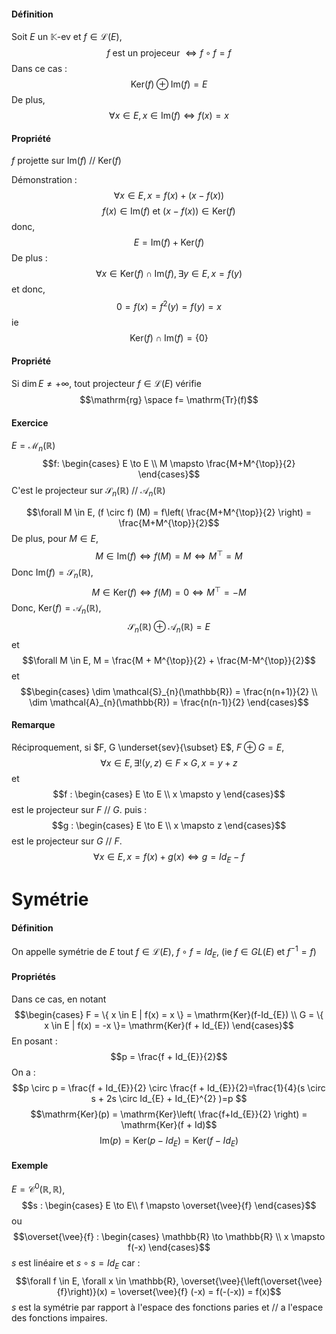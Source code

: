#### Définition
Soit $E$ un $\mathbb{K}$-ev et $f \in \mathcal{L}(E)$, 
$$f \text{ est un projeceur } \Leftrightarrow f \circ f = f$$
Dans ce cas : 
$$\mathrm{Ker}(f) \oplus \mathrm{Im}(f) = E$$
De plus, 
$$\forall x \in E, x \in \mathrm{Im}(f) \Leftrightarrow f(x) = x$$

#### Propriété
$f$ projette sur $\mathrm{Im}(f)$ // $\mathrm{Ker}(f)$

Démonstration : 
$$\forall x \in E, x = f(x) + (x-f(x))$$
$$f(x) \in \mathrm{Im}(f) \text{ et }(x-f(x)) \in \mathrm{Ker}(f)$$
donc, 
$$E = \mathrm{Im}(f) + \mathrm{Ker}(f)$$
De plus : 
$$\forall x \in \mathrm{Ker}(f) \cap \mathrm{Im}(f) ,\exists y \in E , x = f(y)$$
et donc, 
$$0 = f(x) = f^{2}(y) = f(y) = x$$
ie 
$$\mathrm{Ker}(f)\cap\mathrm{Im}(f) = \{ 0 \}$$

#### Propriété
Si $\dim E \neq + \infty$, tout projecteur $f \in \mathcal{L}(E)$ vérifie 
$$\mathrm{rg} \space f= \mathrm{Tr}(f)$$

#### Exercice
$E = \mathcal{M}_{n}(\mathbb{R})$
$$f: \begin{cases}
E \to E \\
M \mapsto \frac{M+M^{\top}}{2}
\end{cases}$$
C'est le projecteur sur $\mathcal{S}_{n}(\mathbb{R})$ // $\mathcal{A}_{n}(\mathbb{R})$

$$\forall M \in E, (f \circ f) (M) = f\left( \frac{M+M^{\top}}{2} \right) = \frac{M+M^{\top}}{2}$$
De plus, pour $M \in E$,
$$M \in \mathrm{Im}(f) \Leftrightarrow f(M) = M  \Leftrightarrow M^{\top} = M$$
Donc $\mathrm{Im}(f) = \mathcal{S}_{n}(\mathbb{R})$, 
$$ M \in \mathrm{Ker}(f) \Leftrightarrow f(M) = 0 \Leftrightarrow M^{\top} = - M$$
Donc, $\mathrm{Ker}(f) = \mathcal{A}_{n}(\mathbb{R})$, 
$$\mathcal{S}_{n}(\mathbb{R}) \oplus \mathcal{A}_{n}(\mathbb{R}) = E$$
et 
$$\forall M \in E, M = \frac{M + M^{\top}}{2} + \frac{M-M^{\top}}{2}$$
et
$$\begin{cases}
\dim \mathcal{S}_{n}(\mathbb{R}) = \frac{n(n+1)}{2} \\
\dim \mathcal{A}_{n}(\mathbb{R}) = \frac{n(n-1)}{2}
\end{cases}$$

#### Remarque
Réciproquement, si $F, G \underset{sev}{\subset} E$, $F \oplus G = E$, 
$$\forall x \in E, \exists ! (y, z) \in F \times G,  x = y+z$$
et 
$$f : \begin{cases}
E \to E \\
x \mapsto y
\end{cases}$$
est le projecteur sur $F$ // $G$.
puis : 
$$g : \begin{cases}
E \to E \\
x \mapsto z
\end{cases}$$
est le projecteur sur $G$ // $F$.
$$\forall x \in E, x = f(x)+g(x) \Leftrightarrow g = Id_{E} - f$$

# Symétrie
#### Définition
On appelle symétrie de $E$ tout $f \in \mathcal{L}(E)$, $f \circ f = Id_{E}$,
(ie $f \in GL(E)$ et $f^{-1} = f$)

#### Propriétés
Dans ce cas, en notant 
$$\begin{cases}
F = \{ x \in E | f(x) = x \} = \mathrm{Ker}(f-Id_{E}) \\
G = \{ x \in E | f(x) = -x \}= \mathrm{Ker}(f + Id_{E})
\end{cases}$$
En posant : 
$$p = \frac{f + Id_{E}}{2}$$
On a : 
$$p \circ p = \frac{f + Id_{E}}{2} \circ \frac{f + Id_{E}}{2}=\frac{1}{4}(s \circ s + 2s \circ Id_{E} + Id_{E}^{2} )=p $$
$$\mathrm{Ker}(p) = \mathrm{Ker}\left( \frac{f+Id_{E}}{2} \right) = \mathrm{Ker}(f + Id)$$
$$\mathrm{Im}(p) = \mathrm{Ker}(p-Id_{E}) = \mathrm{Ker}(f-Id_{E})$$

#### Exemple
$E = \mathcal{C}^{0}(\mathbb{R}, \mathbb{R})$, 
$$s : \begin{cases}
E \to  E\\
f \mapsto \overset{\vee}{f}
\end{cases}$$
ou 
$$\overset{\vee}{f} : \begin{cases}
\mathbb{R} \to \mathbb{R} \\
x \mapsto f(-x)
\end{cases}$$
$s$ est linéaire et $s \circ s = Id_{E}$ car : 
$$\forall f \in E, \forall x \in \mathbb{R}, \overset{\vee}{\left(\overset{\vee}{f}\right)}(x) = \overset{\vee}{f} (-x) = f(-(-x)) = f(x)$$
$s$ est la symétrie par rapport à l'espace des fonctions paries et // a l'espace des fonctions impaires.

